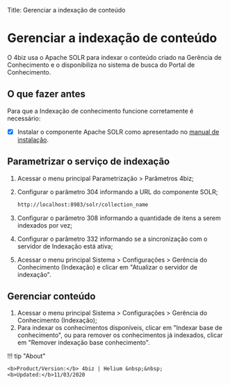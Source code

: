 Title: Gerenciar a indexação de conteúdo

# Gerenciar a indexação de conteúdo

O 4biz usa o Apache SOLR para indexar o conteúdo criado na Gerência de Conhecimento e o disponibiliza no sistema de busca do Portal de Conhecimento.

## O que fazer antes

Para que a Indexação de conhecimento funcione corretamente é necessário:

* [x] Instalar o componente Apache SOLR como apresentado no [manual de instalação][1].

## Parametrizar o serviço de indexação

1. Acessar o menu principal Parametrização > Parâmetros 4biz;
2. Configurar o parâmetro 304 informando a URL do componente SOLR;

    ```sh
    http://localhost:8983/solr/collection_name
    ```

3. Configurar o parâmetro 308 informando a quantidade de itens a serem indexados por vez;
4. Configurar o parâmetro 332 informando se a sincronização com o servidor de Indexação está ativa;
5. Acessar o menu principal Sistema > Configurações > Gerência do Conhecimento (Indexação) e clicar em "Atualizar o servidor de indexação".

## Gerenciar conteúdo

1. Acessar o menu principal Sistema > Configurações > Gerência do Conhecimento (Indexação);
2. Para indexar os conhecimentos disponíveis, clicar em "Indexar base de conhecimento", ou para remover os conhecimentos já indexados, clicar em "Remover indexação base conhecimento".


!!! tip "About"

    <b>Product/Version:</b> 4biz | Helium &nbsp;&nbsp;
    <b>Updated:</b>11/03/2020

[1]:/pt-br/4biz-helium/get-started/installation-and-upgrade/download-software.html#servidor-de-indexacao-apache-solr_1
